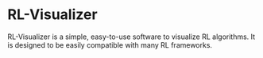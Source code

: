 # RL-Visualizer

RL-Visualizer is a simple, easy-to-use software to visualize RL algorithms. It is designed to be easily compatible with many RL frameworks.

